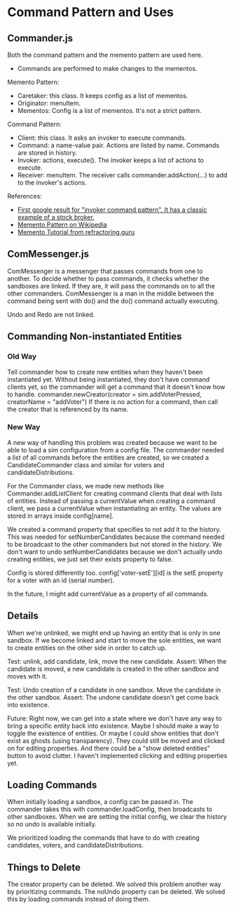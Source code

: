 # Command Pattern and Uses

## Commander.js

Both the command pattern and the memento pattern are used here.
 * Commands are performed to make changes to the mementos.
 
Memento Pattern:
 * Caretaker: this class. It keeps config as a list of mementos.
 * Originator: menuItem.
 * Mementos: Config is a list of mementos. It's not a strict pattern.
 
Command Pattern:
 * Client: this class. It asks an invoker to execute commands.
 * Command: a name-value pair. Actions are listed by name. Commands are stored in history.
 * Invoker: actions, execute(). The invoker keeps a list of actions to execute.
 * Receiver: menuItem. The receiver calls commander.addAction(...) to add to the invoker's actions.
 
References:
 * [First google result for "invoker command pattern". It has a classic example of a stock broker.](https://home.csulb.edu/~pnguyen/cecs277/lecnotes/Command%20Pattern%201.pdf)
 * [Memento Pattern on Wikipedia](https://en.wikipedia.org/wiki/Memento_pattern)
 * [Memento Tutorial from refractoring.guru](https://refactoring.guru/design-patterns/memento)

## ComMessenger.js

ComMessenger is a messenger that passes commands from one to another. To decide whether to pass commands, it checks whether the sandboxes are linked. If they are, it will pass the commands on to all the other commanders. ComMessenger is a man in the middle between the command being sent with do() and the do() command actually executing.

Undo and Redo are not linked.

## Commanding Non-instantiated Entities

### Old Way
Tell commander how to create new entities when they haven't been instantiated yet. Without being instantiated, they don't have command clients yet, so the commander will get a command that it doesn't know how to handle.
commander.newCreator(creator = sim.addVoterPressed, creatorName = "addVoter")
If there is no action for a command, then call the creator that is referenced by its name.

### New Way
A new way of handling this problem was created because we want to be able to load a sim configuration from a config file. The commander needed a list of all commands before the entities are created, so we created a CandidateCommander class and similar for voters and candidateDistributions. 

For the Commander class, we made new methods like Commander.addListClient for creating command clients that deal with lists of entities. Instead of passing a currentValue when creating a command client, we pass a currentValue when instantiating an entity. The values are stored in arrays inside config[name].

We created a command property that specifies to not add it to the history. This was needed for setNumberCandidates because the command needed to be broadcast to the other commanders but not stored in the history. We don't want to undo setNumberCandidates because we don't actually undo creating entities, we just set their exists property to false.

Config is stored differently too. config['voter-setE'][id] is the setE property for a voter with an id (serial number). 

In the future, I might add currentValue as a property of all commands.

## Details
When we're unlinked, we might end up having an entity that is only in one sandbox. If we become linked and start to move the sole entities, we want to create entities on the other side in order to catch up.

Test: unlink, add candidate, link, move the new candidate.
Assert: When the candidate is moved, a new candidate is created in the other sandbox and moves with it.

Test: Undo creation of a candidate in one sandbox. Move the candidate in the other sandbox.
Assert: The undone candidate doesn't get come back into existence.

Future: Right now, we can get into a state where we don't have any way to bring a specific entity back into existence. Maybe I should make a way to toggle the existence of entities. Or maybe I could show entities that don't exist as ghosts (using transparency). They could still be moved and clicked on for editing properties. And there could be a "show deleted entities" button to avoid clutter. I haven't implemented clicking and editing properties yet.

## Loading Commands
When initially loading a sandbox, a config can be passed in. The commander takes this with commander.loadConfig, then broadcasts to other sandboxes. When we are setting the initial config, we clear the history so no undo is available initially.

We prioritized loading the commands that have to do with creating candidates, voters, and candidateDistributions. 

## Things to Delete
The creator property can be deleted. We solved this problem another way by prioritizing commands. The noUndo property can be deleted. We solved this by loading commands instead of doing them.

